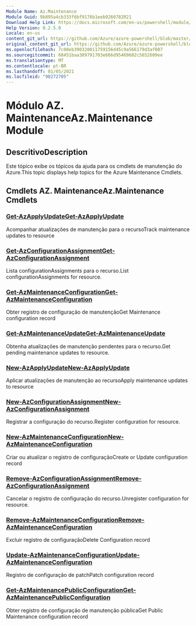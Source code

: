 ```yaml
---
Module Name: Az.Maintenance
Module Guid: 9b895a4cb333f6bf9176b1eeb9260782R21
Download Help Link: https://docs.microsoft.com/en-us/powershell/module/az.maintenance
Help Version: 0.2.5.0
Locale: en-us
content_git_url: https://github.com/Azure/azure-powershell/blob/master/src/Maintenance/Maintenance/help/Az.Maintenance.md
original_content_git_url: https://github.com/Azure/azure-powershell/blob/master/src/Maintenance/Maintenance/help/Az.Maintenance.md
ms.openlocfilehash: 7c08eb390320011759156d45c9a566179d3af007
ms.sourcegitcommit: 68451baa389791703e666d95469602c5652609ee
ms.translationtype: MT
ms.contentlocale: pt-BR
ms.lasthandoff: 01/05/2021
ms.locfileid: "98272705"
---
```

# <span data-ttu-id="8521f-101">Módulo AZ. Maintenance</span><span class="sxs-lookup"><span data-stu-id="8521f-101">Az.Maintenance Module</span></span>
## <span data-ttu-id="8521f-102">Descritivo</span><span class="sxs-lookup"><span data-stu-id="8521f-102">Description</span></span>
<span data-ttu-id="8521f-103">Este tópico exibe os tópicos da ajuda para os cmdlets de manutenção do Azure.</span><span class="sxs-lookup"><span data-stu-id="8521f-103">This topic displays help topics for the Azure Maintenance Cmdlets.</span></span>

## <span data-ttu-id="8521f-104">Cmdlets AZ. Maintenance</span><span class="sxs-lookup"><span data-stu-id="8521f-104">Az.Maintenance Cmdlets</span></span>
### [<span data-ttu-id="8521f-105">Get-AzApplyUpdate</span><span class="sxs-lookup"><span data-stu-id="8521f-105">Get-AzApplyUpdate</span></span>](Get-AzApplyUpdate.md)
<span data-ttu-id="8521f-106">Acompanhar atualizações de manutenção para o recurso</span><span class="sxs-lookup"><span data-stu-id="8521f-106">Track maintenance updates to resource</span></span>

### [<span data-ttu-id="8521f-107">Get-AzConfigurationAssignment</span><span class="sxs-lookup"><span data-stu-id="8521f-107">Get-AzConfigurationAssignment</span></span>](Get-AzConfigurationAssignment.md)
<span data-ttu-id="8521f-108">Lista configurationAssignments para o recurso.</span><span class="sxs-lookup"><span data-stu-id="8521f-108">List configurationAssignments for resource.</span></span>

### [<span data-ttu-id="8521f-109">Get-AzMaintenanceConfiguration</span><span class="sxs-lookup"><span data-stu-id="8521f-109">Get-AzMaintenanceConfiguration</span></span>](Get-AzMaintenanceConfiguration.md)
<span data-ttu-id="8521f-110">Obter registro de configuração de manutenção</span><span class="sxs-lookup"><span data-stu-id="8521f-110">Get Maintenance configuration record</span></span>

### [<span data-ttu-id="8521f-111">Get-AzMaintenanceUpdate</span><span class="sxs-lookup"><span data-stu-id="8521f-111">Get-AzMaintenanceUpdate</span></span>](Get-AzMaintenanceUpdate.md)
<span data-ttu-id="8521f-112">Obtenha atualizações de manutenção pendentes para o recurso.</span><span class="sxs-lookup"><span data-stu-id="8521f-112">Get pending maintenance updates to resource.</span></span>

### [<span data-ttu-id="8521f-113">New-AzApplyUpdate</span><span class="sxs-lookup"><span data-stu-id="8521f-113">New-AzApplyUpdate</span></span>](New-AzApplyUpdate.md)
<span data-ttu-id="8521f-114">Aplicar atualizações de manutenção ao recurso</span><span class="sxs-lookup"><span data-stu-id="8521f-114">Apply maintenance updates to resource</span></span>

### [<span data-ttu-id="8521f-115">New-AzConfigurationAssignment</span><span class="sxs-lookup"><span data-stu-id="8521f-115">New-AzConfigurationAssignment</span></span>](New-AzConfigurationAssignment.md)
<span data-ttu-id="8521f-116">Registrar a configuração do recurso.</span><span class="sxs-lookup"><span data-stu-id="8521f-116">Register configuration for resource.</span></span>

### [<span data-ttu-id="8521f-117">New-AzMaintenanceConfiguration</span><span class="sxs-lookup"><span data-stu-id="8521f-117">New-AzMaintenanceConfiguration</span></span>](New-AzMaintenanceConfiguration.md)
<span data-ttu-id="8521f-118">Criar ou atualizar o registro de configuração</span><span class="sxs-lookup"><span data-stu-id="8521f-118">Create or Update configuration record</span></span>

### [<span data-ttu-id="8521f-119">Remove-AzConfigurationAssignment</span><span class="sxs-lookup"><span data-stu-id="8521f-119">Remove-AzConfigurationAssignment</span></span>](Remove-AzConfigurationAssignment.md)
<span data-ttu-id="8521f-120">Cancelar o registro de configuração do recurso.</span><span class="sxs-lookup"><span data-stu-id="8521f-120">Unregister configuration for resource.</span></span>

### [<span data-ttu-id="8521f-121">Remove-AzMaintenanceConfiguration</span><span class="sxs-lookup"><span data-stu-id="8521f-121">Remove-AzMaintenanceConfiguration</span></span>](Remove-AzMaintenanceConfiguration.md)
<span data-ttu-id="8521f-122">Excluir registro de configuração</span><span class="sxs-lookup"><span data-stu-id="8521f-122">Delete Configuration record</span></span>

### [<span data-ttu-id="8521f-123">Update-AzMaintenanceConfiguration</span><span class="sxs-lookup"><span data-stu-id="8521f-123">Update-AzMaintenanceConfiguration</span></span>](Update-AzMaintenanceConfiguration.md)
<span data-ttu-id="8521f-124">Registro de configuração de patch</span><span class="sxs-lookup"><span data-stu-id="8521f-124">Patch configuration record</span></span>

### [<span data-ttu-id="8521f-125">Get-AzMaintenancePublicConfiguration</span><span class="sxs-lookup"><span data-stu-id="8521f-125">Get-AzMaintenancePublicConfiguration</span></span>](Get-AzMaintenancePublicConfiguration.md)
<span data-ttu-id="8521f-126">Obter registro de configuração de manutenção pública</span><span class="sxs-lookup"><span data-stu-id="8521f-126">Get Public Maintenance configuration record</span></span>

